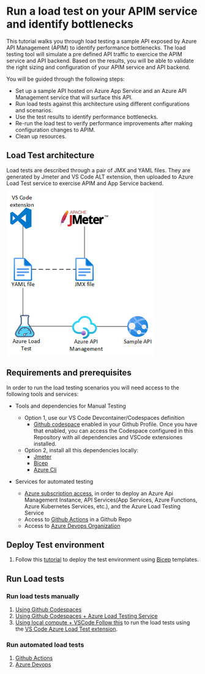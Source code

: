 # Run a load test on your APIM service and identify bottlenecks

This tutorial walks you through load testing a sample API exposed by Azure API Management (APIM) to identify performance bottlenecks.
The load testing tool will simulate a pre defined API traffic to exercice the APIM service and API backend.
Based on the results, you will be able to validate the right sizing and configuration of your APIM service and API backend.

You will be guided through the following steps:
* Set up a sample API hosted on Azure App Service and an Azure API Management service that will surface this API.
* Run load tests against this architecture using different configurations and scenarios.
* Use the test results to identify performance bottlenecks.
* Re-run the load test to verify performance improvements after making configuration changes to APIM.
* Clean up resources.

## Load Test architecture
Load tests are described through a pair of JMX and YAML files. They are generated by Jmeter and VS Code ALT extension, then uploaded to Azure Load Test service to exercise APIM and App Service backend.

![Load Test architecture diagram](/assets/diagrams/load-test-architecture.png)

## Requirements and prerequisites

In order to run the load testing scenarios you will need access to the following tools and services:


-   Tools and dependencies for Manual Testing
    -   Option 1, use our VS Code Devcontainer/Codespaces definition
        -   [Github codespace](https://github.com/features/codespaces) enabled in your Github Profile. Once you have that enabled, you can access the Codespace configured in this Repository with all dependencies and VSCode extensiones installed.
    -   Option 2, install all this dependencies locally:
        -   [Jmeter](https://jmeter.apache.org/)
        -   [Bicep](https://docs.microsoft.com/en-us/azure/azure-resource-manager/bicep/install)
        -   [Azure Cli](https://docs.microsoft.com/en-us/cli/azure/install-azure-cli)

-   Services for automated testing
    -   [Azure subscription access](https://ms.portal.azure.com/#blade/Microsoft_Azure_Billing/SubscriptionsBlade), in order to deploy an Azure Api Management Instance, API Services(App Services, Azure Functions, Azure Kubernetes Services, etc.), and the Azure Load Testing Service
    -   Access to [Github Actions](https://github.com/features/actions) in a Github Repo
    -   Access to [Azure Devops Organization](https://azure.microsoft.com/en-us/services/devops/)

## Deploy Test environment 
1. Follow this [tutorial](/tutorial/testenv-deploy.md) to deploy the test environment using [Bicep](https://docs.microsoft.com/en-us/azure/azure-resource-manager/bicep/overview) templates.

## Run Load tests

### Run load tests manually

1. [Using Github Codespaces](/tutorial/run-tests-github-codespaces.md)
2. [Using Github Codespaces + Azure Load Testing Service](/tutorial/run-tests-github-codespaces-azure-load-testing.md)
3. [Using local compute + VSCode Follow this](/tutorial/run-tests-manually.md) to run the load tests using the [VS Code Azure Load Test extension](https://github.com/microsoft/azureloadtest#installation).


### Run automated load tests
1. [Github Actions](/tutorial/run-tests-github-actions.md)
2. [Azure Devops](/tutorial/run-tests-azure-devops.md)

